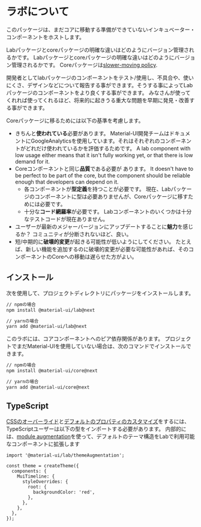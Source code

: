 # ラボについて

<p class="description">このパッケージは、まだコアに移動する準備ができていないインキュベーター・コンポーネントをホストします。</p>

Labパッケージとcoreパッケージの明確な違いはどのようにバージョン管理されるかです。 Labパッケージとcoreパッケージの明確な違いはどのようにバージョン管理されるかです。 Coreパッケージは[slower-moving policy](https://material-ui.com/versions/#release-frequency).

開発者としてlabパッケージのコンポーネントをテスト/使用し、不具合や、使いにくさ、デザインなどについて報告する事ができます。そうする事によってLab パッケージのコンポーネントをより良くする事ができます。 みなさんが使ってくれれば使ってくれるほど、将来的に起きうる重大な問題を早期に発見・改善する事ができます。

Coreパッケージに移るためには以下の基準を考慮します。

- きちんと**使われている**必要があります。 Material-UI開発チームはドキュメントにGoogleAnalyticsを使用しています。それはそれぞれのコンポーネントがどれだけ使われているかを評価するためです。 A lab component with low usage either means that it isn't fully working yet, or that there is low demand for it.
- Coreコンポーネントと同じ**品質**である必要が あります。 It doesn't have to be perfect to be part of the core, but the component should be reliable enough that developers can depend on it.
  - 各コンポーネントが**型定義**を持つことが必要です。 現在、Labパッケージのコンポーネントに型は必要ありませんが、Coreパッケージに移すためには必要です。
  - 十分な**コード網羅率**が必要です。 Labコンポーネントのいくつかは十分なテストコードが現在ありません。
- ユーザーが最新のメジャーバージョンにアップデートすることに**魅力**を感じるか？ コミュニティが分断されないほど、良い。
- 短/中期的に**破壊的変更**が起きる可能性が低いようにしてください。 たとえば、新しい機能を追加するのに破壊的変更が必要な可能性があれば、そのコンポーネントのCoreへの移動は遅らせた方がよい。

## インストール

次を使用して、プロジェクトディレクトリにパッケージをインストールします。

```sh
// npmの場合
npm install @material-ui/lab@next

// yarnの場合
yarn add @material-ui/lab@next
```

このラボには、コアコンポーネントへのピア依存関係があります。 プロジェクトでまだMaterial-UIを使用していない場合は、次のコマンドでインストールできます。

```sh
// npmの場合
npm install @material-ui/core@next

// yarnの場合
yarn add @material-ui/core@next

```

## TypeScript

[CSSのオーバーライド](/customization/theme-components/#global-style-overrides)と[デフォルトのプロパティのカスタマイズ](/customization/theme-components/#default-props)をするには、TypeScriptユーザーは以下の型をインポートする必要があります。  内部的には、[module augmentation](/guides/typescript/#customization-of-theme)を使って、デフォルトのテーマ構造をLabで利用可能なコンポーネントに拡張します

```tsx
import '@material-ui/lab/themeAugmentation';

const theme = createTheme({
  components: {
    MuiTimeline: {
      styleOverrides: {
        root: {
          backgroundColor: 'red',
        },
      },
    },
  },
});
```
